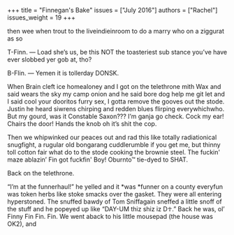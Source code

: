 +++
title = "Finnegan's Bake"
issues = ["July 2016"]
authors = ["Rachel"]
issues_weight = 19
+++

then wee when trout to the liveindieinroom to do a marry who on a ziggurat as so

T-Finn. — Load she’s us, be this NOT the toasteriest sub stance you’ve have ever slobbed yer gob at, tho?

B-Flin. — Yemen it is tollerday DONSK.

When Brain cleft ice homealoney and I got on the telethrone mith Wax and said wears the sky my camp onion and he said bore dog help me git let and I said cool your dooritos furry sex, I gotta remove the gooves out the stode. Justin he heard siwrens chirping and redden blues flirping everywhichwho. But my gourd, was it Constable Saxon??? I’m ganja go check. Cock my ear! Chairs the door! Hands the knob oh it’s shit the cop.

Then we whipwinked our peaces out and rad this like totally radiationical snugfight, a rugular old bongarang cuddlerumble if you get me, but thinny toll cotton fair what do to the stode cooking the brownie steel. The fuckin' maze ablazin’ Fin got fuckfin' Boy! Oburnto™ tie-dyed to SHAT.

Back on the telethrone.

“I’m at the funnerhaul!” he yelled and it *was *funner on a county everyfun was token herbs like stoke smacks over the gasket. They were all entering hyperstoned. The snuffed bawdy of Tom Sniffagain sneffed a little snoff of the stuff and he popeyed up like “DAY-UM thiz shiz iz D☥.” Back he was, ol’ Finny Fin Fin. Fin. We went aback to his little mousepad (the house was OK2), and
